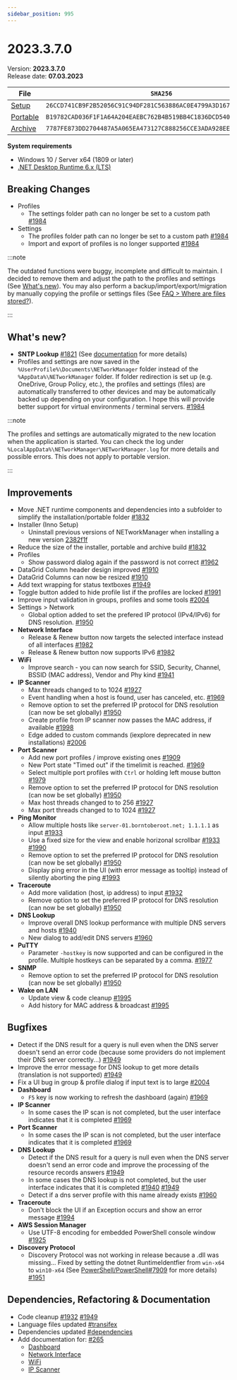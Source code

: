 ```yaml
---
sidebar_position: 995
---
```


# 2023.3.7.0

Version: **2023.3.7.0**<br />
Release date: **07.03.2023**

| File                                                                                                                           | `SHA256`                                                           |
| ------------------------------------------------------------------------------------------------------------------------------ | ------------------------------------------------------------------ |
| [Setup](https://github.com/BornToBeRoot/NETworkManager/releases/download/2023.3.7.0/NETworkManager_2023.3.7.0_Setup.exe)       | `26CCD741CB9F2B52056C91C94DF281C563886AC0E4799A3D167A0566448574F6` |
| [Portable](https://github.com/BornToBeRoot/NETworkManager/releases/download/2023.3.7.0/NETworkManager_2023.3.7.0_Portable.zip) | `B19782CAD036F1F1A64A204EAEBC762B4B519BB4C1836DCD5405C83F8488EB29` |
| [Archive](https://github.com/BornToBeRoot/NETworkManager/releases/download/2023.3.7.0/NETworkManager_2023.3.7.0_Archive.zip)   | `7787FE873DD2704487A5A065EA473127C888256CCE3ADA928EEE7CB4B2BF9B6F` |

**System requirements**

- Windows 10 / Server x64 (1809 or later)
- [.NET Desktop Runtime 6.x (LTS)](https://dotnet.microsoft.com/download/dotnet/6.0)

## Breaking Changes

- Profiles
  - The settings folder path can no longer be set to a custom path [#1984](https://github.com/BornToBeRoot/NETworkManager/pull/1984)
- Settings
  - The profiles folder path can no longer be set to a custom path [#1984](https://github.com/BornToBeRoot/NETworkManager/pull/1984)
  - Import and export of profiles is no longer supported [#1984](https://github.com/BornToBeRoot/NETworkManager/pull/1984)

:::note

The outdated functions were buggy, incomplete and difficult to maintain. I decided to remove them and adjust the path to the profiles and settings (See [What's new](#whats-new)). You may also perform a backup/import/export/migration by manually copying the profile or settings files (See [FAQ > Where are files stored?](../category/faq)).

:::

## What's new?

- **SNTP Lookup** [#1821](https://github.com/BornToBeRoot/NETworkManager/pull/1821) (See [documentation](https://borntoberoot.net/NETworkManager/Documentation/Application/SNTPLookup) for more details)
- Profiles and settings are now saved in the `%UserProfile%\Documents\NETworkManager` folder instead of the `%AppData%\NETworkManager` folder. If folder redirection is set up (e.g. OneDrive, Group Policy, etc.), the profiles and settings (files) are automatically transferred to other devices and may be automatically backed up depending on your configuration. I hope this will provide better support for virtual environments / terminal servers. [#1984](https://github.com/BornToBeRoot/NETworkManager/pull/1984)

:::note

The profiles and settings are automatically migrated to the new location when the application is started. You can check the log under `%LocalAppData%\NETworkManager\NETworkManager.log` for more details and possible errors. This does not apply to portable version.

:::

## Improvements

- Move .NET runtime components and dependencies into a subfolder to simplify the installation/portable folder [#1832](https://github.com/BornToBeRoot/NETworkManager/pull/1832)
- Installer (Inno Setup)
  - Uninstall previous versions of NETworkManager when installing a new version [2382f1f](https://github.com/BornToBeRoot/NETworkManager/commit/2382f1fc5e95d7165f56cb7f42c27e1e281abbf2)
- Reduce the size of the installer, portable and archive build [#1832](https://github.com/BornToBeRoot/NETworkManager/pull/1832)
- Profiles
  - Show password dialog again if the password is not correct [#1962](https://github.com/BornToBeRoot/NETworkManager/pull/1962)
- DataGrid Column header design improved [#1910](https://github.com/BornToBeRoot/NETworkManager/pull/1910)
- DataGrid Columns can now be resized [#1910](https://github.com/BornToBeRoot/NETworkManager/pull/1910)
- Add text wrapping for status textboxes [#1949](https://github.com/BornToBeRoot/NETworkManager/pull/1949)
- Toggle button added to hide profile list if the profiles are locked [#1991](https://github.com/BornToBeRoot/NETworkManager/pull/1991)
- Improve input validation in groups, profiles and some tools [#2004](https://github.com/BornToBeRoot/NETworkManager/pull/2004)
- Settings > Network
  - Global option added to set the prefered IP protocol (IPv4/IPv6) for DNS resolution. [#1950](https://github.com/BornToBeRoot/NETworkManager/pull/1950)
- **Network Interface**
  - Release & Renew button now targets the selected interface instead of all interfaces [#1982](https://github.com/BornToBeRoot/NETworkManager/pull/1982)
  - Release & Renew button now supports IPv6 [#1982](https://github.com/BornToBeRoot/NETworkManager/pull/1982)
- **WiFi**
  - Improve search - you can now search for SSID, Security, Channel, BSSID (MAC address), Vendor and Phy kind [#1941](https://github.com/BornToBeRoot/NETworkManager/pull/1941)
- **IP Scanner**
  - Max threads changed to to 1024 [#1927](https://github.com/BornToBeRoot/NETworkManager/pull/1927)
  - Event handling when a host is found, user has canceled, etc. [#1969](https://github.com/BornToBeRoot/NETworkManager/pull/1969)
  - Remove option to set the preferred IP protocol for DNS resolution (can now be set globally) [#1950](https://github.com/BornToBeRoot/NETworkManager/pull/1950)
  - Create profile from IP scanner now passes the MAC address, if available [#1998](https://github.com/BornToBeRoot/NETworkManager/pull/1998)
  - Edge added to custom commands (iexplore deprecated in new installations) [#2006](https://github.com/BornToBeRoot/NETworkManager/pull/2006)
- **Port Scanner**
  - Add new port profiles / improve existing ones [#1909](https://github.com/BornToBeRoot/NETworkManager/pull/1909)
  - New Port state "Timed out" if the timelimit is reached. [#1969](https://github.com/BornToBeRoot/NETworkManager/pull/1969)
  - Select multiple port profiles with `Ctrl` or holding left mouse button [#1979](https://github.com/BornToBeRoot/NETworkManager/pull/1979)
  - Remove option to set the preferred IP protocol for DNS resolution (can now be set globally) [#1950](https://github.com/BornToBeRoot/NETworkManager/pull/1950)
  - Max host threads changed to to 256 [#1927](https://github.com/BornToBeRoot/NETworkManager/pull/1927)
  - Max port threads changed to to 1024 [#1927](https://github.com/BornToBeRoot/NETworkManager/pull/1927)
- **Ping Monitor**
  - Allow multiple hosts like `server-01.borntoberoot.net; 1.1.1.1` as input [#1933](https://github.com/BornToBeRoot/NETworkManager/pull/1933)
  - Use a fixed size for the view and enable horizonal scrollbar [#1933](https://github.com/BornToBeRoot/NETworkManager/pull/1933) [#1990](https://github.com/BornToBeRoot/NETworkManager/pull/1990)
  - Remove option to set the preferred IP protocol for DNS resolution (can now be set globally) [#1950](https://github.com/BornToBeRoot/NETworkManager/pull/1950)
  - Display ping error in the UI (with error message as tooltip) instead of silently aborting the ping [#1993](https://github.com/BornToBeRoot/NETworkManager/pull/1993)
- **Traceroute**
  - Add more validation (host, ip address) to input [#1932](https://github.com/BornToBeRoot/NETworkManager/pull/1932)
  - Remove option to set the preferred IP protocol for DNS resolution (can now be set globally) [#1950](https://github.com/BornToBeRoot/NETworkManager/pull/1950)
- **DNS Lookup**
  - Improve overall DNS lookup performance with multiple DNS servers and hosts [#1940](https://github.com/BornToBeRoot/NETworkManager/pull/1940)
  - New dialog to add/edit DNS servers [#1960](https://github.com/BornToBeRoot/NETworkManager/pull/1960)
- **PuTTY**
  - Parameter `-hostkey` is now supported and can be configured in the profile. Multiple hostkeys can be separated by a comma. [#1977](https://github.com/BornToBeRoot/NETworkManager/pull/1977)
- **SNMP**
  - Remove option to set the preferred IP protocol for DNS resolution (can now be set globally) [#1950](https://github.com/BornToBeRoot/NETworkManager/pull/1950)
- **Wake on LAN**
  - Update view & code cleanup [#1995](https://github.com/BornToBeRoot/NETworkManager/pull/1995)
  - Add history for MAC address & broadcast [#1995](https://github.com/BornToBeRoot/NETworkManager/pull/1995)

## Bugfixes

- Detect if the DNS result for a query is null even when the DNS server doesn't send an error code (because some providers do not implement their DNS server correctly...) [#1949](https://github.com/BornToBeRoot/NETworkManager/pull/1949)
- Improve the error message for DNS lookup to get more details (translation is not supported) [#1949](https://github.com/BornToBeRoot/NETworkManager/pull/1949)
- Fix a UI bug in group & profile dialog if input text is to large [#2004](https://github.com/BornToBeRoot/NETworkManager/pull/2004)
- **Dashboard**
  - `F5` key is now working to refresh the dashboard (again) [#1969](https://github.com/BornToBeRoot/NETworkManager/pull/1969)
- **IP Scanner**
  - In some cases the IP scan is not completed, but the user interface indicates that it is completed [#1969](https://github.com/BornToBeRoot/NETworkManager/pull/1969)
- **Port Scanner**
  - In some cases the IP scan is not completed, but the user interface indicates that it is completed [#1969](https://github.com/BornToBeRoot/NETworkManager/pull/1969)
- **DNS Lookup**
  - Detect if the DNS result for a query is null even when the DNS server doesn't send an error code and improve the processing of the resource records answers [#1949](https://github.com/BornToBeRoot/NETworkManager/pull/1949)
  - In some cases the DNS lookup is not completed, but the user interface indicates that it is completed [#1940](https://github.com/BornToBeRoot/NETworkManager/pull/1940) [#1949](https://github.com/BornToBeRoot/NETworkManager/pull/1949)
  - Detect if a dns server profile with this name already exists [#1960](https://github.com/BornToBeRoot/NETworkManager/pull/1960)
- **Traceroute**
  - Don't block the UI if an Exception occurs and show an error message [#1994](https://github.com/BornToBeRoot/NETworkManager/pull/1994)
- **AWS Session Manager**
  - Use UTF-8 encoding for embedded PowerShell console window [#1925](https://github.com/BornToBeRoot/NETworkManager/pull/1925)
- **Discovery Protocol**
  - Discovery Protocol was not working in release because a .dll was missing... Fixed by setting the dotnet RuntimeIdentfier from `win-x64` to `win10-x64` (See [PowerShell/PowerShell#7909](https://github.com/PowerShell/PowerShell/issues/7909) for more details) [#1951](https://github.com/BornToBeRoot/NETworkManager/pull/1951)

## Dependencies, Refactoring & Documentation

- Code cleanup [#1932](https://github.com/BornToBeRoot/NETworkManager/pull/1932) [#1949](https://github.com/BornToBeRoot/NETworkManager/pull/1940)
- Language files updated [#transifex](https://github.com/BornToBeRoot/NETworkManager/pulls?q=author%3Aapp%2Ftransifex-integration)
- Dependencies updated [#dependencies](https://github.com/BornToBeRoot/NETworkManager/pulls?q=author%3Aapp%2Fdependabot)
- Add documentation for: [#265](https://github.com/BornToBeRoot/NETworkManager/pull/265)
  - [Dashboard](https://borntoberoot.net/NETworkManager/Documentation/Application/Dashboard)
  - [Network Interface](https://borntoberoot.net/NETworkManager/Documentation/Application/NetworkInterface)
  - [WiFi](https://borntoberoot.net/NETworkManager/Documentation/Application/WiFi)
  - [IP Scanner](https://borntoberoot.net/NETworkManager/Documentation/Application/IPScanner)
